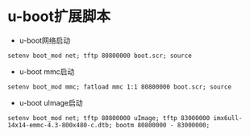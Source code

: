 # u-boot扩展脚本

- u-boot网络启动

```shell
setenv boot_mod net; tftp 80800000 boot.scr; source
```

- u-boot mmc启动

```shell
setenv boot_mod mmc; fatload mmc 1:1 80800000 boot.scr; source
```

- u-boot uImage启动

```shell
setenv boot_mod net; tftp 80800000 uImage; tftp 83000000 imx6ull-14x14-emmc-4.3-800x480-c.dtb; bootm 80800000 - 83000000;
```